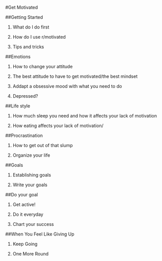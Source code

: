 #Get Motivated

##Getting Started


1. What do I do first

2. How do I use r/motivated

3. Tips and tricks


##Emotions


1. How to change your attitude

2. The best attitude to have to get motivated/the best mindset

3. Addapt a obsessive mood with what you need to do

4. Depressed?


##Life style


1. How much sleep you need and how it affects your lack of motivation

2. How eating affects your lack of motivation/


##Procrastination


1. How to get out of that slump

2. Organize your life


##Goals


1. Establishing goals

2. Write your goals


##Do your goal


1. Get active!

2. Do it everyday

3. Chart your success


##When You Feel Like Giving Up


1. Keep Going

2. One More Round